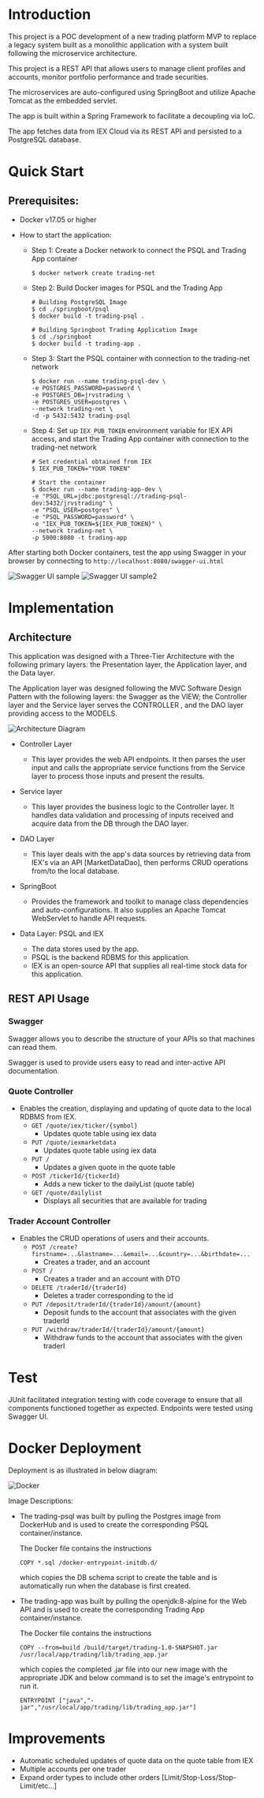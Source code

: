 
# Introduction
This project is a POC development of a new trading platform MVP to replace a legacy system built as
a monolithic application with a system built following the microservice architecture.

This project is a REST API that allows users to manage client profiles and accounts,
monitor portfolio performance and trade securities.

The microservices are auto-configured using SpringBoot and utilize Apache Tomcat as the embedded servlet.

The app is built within a Spring Framework to facilitate a decoupling via IoC.

The app fetches data from IEX Cloud via its REST API and persisted to a PostgreSQL database.

# Quick Start
## Prerequisites: 
- Docker v17.05 or higher
- How to start the application:

  - Step 1: Create a Docker network to connect the PSQL and Trading App container  

    ```
    $ docker network create trading-net
    ```
  - Step 2: Build Docker images for PSQL and the Trading App

    ```
    # Building PostgreSQL Image
    $ cd ./springboot/psql
    $ docker build -t trading-psql .
      
    # Building Springboot Trading Application Image
    $ cd ./springboot
    $ docker build -t trading-app .
    ```
    
  - Step 3: Start the PSQL container with connection to the trading-net network

    ```
    $ docker run --name trading-psql-dev \
    -e POSTGRES_PASSWORD=password \
    -e POSTGRES_DB=jrvstrading \
    -e POSTGRES_USER=postgres \
    --network trading-net \
    -d -p 5432:5432 trading-psql
    ```
  - Step 4: Set up `IEX_PUB_TOKEN` environment variable for IEX API access, and start the Trading App container with connection to the trading-net network

    ```
    # Set credential obtained from IEX
    $ IEX_PUB_TOKEN="YOUR TOKEN"
      
    # Start the container
    $ docker run --name trading-app-dev \
    -e "PSQL_URL=jdbc:postgresql://trading-psql-dev:5432/jrvstrading" \
    -e "PSQL_USER=postgres" \
    -e "PSQL_PASSWORD=password" \
    -e "IEX_PUB_TOKEN=${IEX_PUB_TOKEN}" \
    --network trading-net \
    -p 5000:8080 -t trading-app
    ```

After starting both Docker containers, test the app using Swagger in your browser by connecting to `http://localhost:8080/swagger-ui.html`

![Swagger UI sample](assets/swagger.png)
![Swagger UI sample2](assets/swagger2.png)

# Implementation
## Architecture
This application was designed with a Three-Tier Architecture with the
following primary layers: the Presentation layer, the Application layer, and the
Data layer. 

The Application layer was designed following the MVC Software Design Pattern with the
following layers: the Swagger as the VIEW; the Controller layer and the Service layer serves the CONTROLLER , and the DAO layer providing access to the MODELS.

![Architecture Diagram](assets/architecture.jpg)

- Controller Layer
  - This layer provides the web API endpoints. 
    It then parses the user input and calls the appropriate service functions 
    from the Service layer to process those inputs and present the results.
    
- Service layer
  - This layer provides the business logic to the Controller layer. 
    It handles data validation and processing of inputs received and 
    acquire data from the DB through the DAO layer.
    
- DAO Layer
  - This layer deals with the app's data sources by retrieving data from IEX's via an API [MarketDataDao], 
    then performs CRUD operations from/to the local database. 
    
- SpringBoot
  - Provides the framework and toolkit to manage class dependencies and auto-configurations.
    It also supplies an Apache Tomcat WebServlet to handle API requests.
    
- Data Layer:  PSQL and IEX 
  - The data stores used by the app.
  - PSQL is the backend RDBMS for this application.
  - IEX is an open-source API that supplies all real-time stock data for this application.

## REST API Usage
### Swagger
Swagger allows you to describe the structure of your APIs so that machines can read them. 

Swagger is used to provide users easy to read and inter-active API documentation. 

### Quote Controller
- Enables the creation, displaying and updating of quote data to the local RDBMS from IEX.
  - `GET /quote/iex/ticker/{symbol}`
    - Updates quote table using iex data
  - `PUT /quote/iexmarketdata`
    - Updates quote table using iex data
  - `PUT /`
    - Updates a given quote in the quote table
  - `POST /tickerId/{tickerId}`
    - Adds a new ticker to the dailyList (quote table)
  - `GET /quote/dailylist`
    - Displays all securities that are available for trading

### Trader Account Controller
- Enables the CRUD operations of users and their accounts.
  - `POST /create?firstname=...&lastname=...&email=...&country=...&birthdate=...`
    - Creates a trader, and an account
  - `POST /`
    - Creates a trader and an account with DTO
  - `DELETE /traderId/{traderId}`
    - Deletes a trader corresponding to the id
  - `PUT /deposit/traderId/{traderId}/amount/{amount}`
    - Deposit funds to the account that associates with the given traderId
  - `PUT /withdraw/traderId/{traderId}/amount/{amount}`
    - Withdraw funds to the account that associates with the given traderI
  
# Test
JUnit facilitated integration testing with code coverage to ensure that all components functioned together as expected.
Endpoints were tested using Swagger UI.

# Docker Deployment
Deployment is as illustrated in below diagram:

![Docker](assets/docker.jpg)

Image Descriptions:
- The trading-psql was built by pulling the Postgres image from DockerHub and is used to create the corresponding PSQL container/instance. 
  
  The Docker file contains the instructions
  
  `COPY *.sql /docker-entrypoint-initdb.d/`  

  which copies the DB schema script to create the table 
  and is automatically run when the database is first created.


- The trading-app was built by pulling the openjdk:8-alpine for the Web API and is used to create the corresponding Trading App container/instance.

  The Docker file contains the instructions 
  
  `COPY --from=build /build/target/trading-1.0-SNAPSHOT.jar /usr/local/app/trading/lib/trading_app.jar`

  which copies the completed .jar file into our new image with the appropriate JDK and below command is to set the image's entrypoint to run it.

  `ENTRYPOINT ["java","-jar","/usr/local/app/trading/lib/trading_app.jar"]`
  

# Improvements
- Automatic scheduled updates of quote data on the quote table from IEX
- Multiple accounts per one trader
- Expand order types to include other orders [Limit/Stop-Loss/Stop-Limit/etc...]
